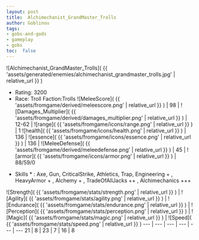 ```yaml
---
layout: post
title:  Alchimechanist_GrandMaster_Trolls
author: Goblinou
tags:
- gobs-and-gods
- gameplay
- gobs
toc:  false
---
```


![Alchimechanist_GrandMaster_Trolls]( {{ 'assets/generated/enemies/alchimechanist_grandmaster_trolls.jpg' | relative_url }} )
- Rating: 3200
- Race: Troll  Faction:Trolls
![MeleeScore]( {{ 'assets/fromgame/derived/meleescore.png' | relative_url }} ) | 98 | ![Damages_Multiplier]( {{ 'assets/fromgame/derived/damages_multiplier.png' | relative_url }} ) | 12-62 | ![range]( {{ 'assets/fromgame/icons/range.png' | relative_url }} ) | 1
![health]( {{ 'assets/fromgame/icons/health.png' | relative_url }} ) | 136 | ![essence]( {{ 'assets/fromgame/icons/essence.png' | relative_url }} ) | 136 | ![MeleeDefense]( {{ 'assets/fromgame/derived/meleedefense.png' | relative_url }} ) | 45 | ![armor]( {{ 'assets/fromgame/icons/armor.png' | relative_url }} ) | 88/59/0
* Skills * : Axe, Gun, CriticalStrike, Athletics, Trap, Engineering + , HeavyArmor + , Alchemy + , TradeOfAllJacks ++ , Alchimechanics +++ 

![Strength]( {{ 'assets/fromgame/stats/strength.png' | relative_url }} ) | ![Agility]( {{ 'assets/fromgame/stats/agility.png' | relative_url }} ) | ![Endurance]( {{ 'assets/fromgame/stats/endurance.png' | relative_url }} ) | ![Perception]( {{ 'assets/fromgame/stats/perception.png' | relative_url }} ) | ![Magic]( {{ 'assets/fromgame/stats/magic.png' | relative_url }} ) | ![Speed]( {{ 'assets/fromgame/stats/speed.png' | relative_url }} )
--- | --- | --- | --- | --- | ---
21 | 8 | 23 | 7 | 16 | 8
